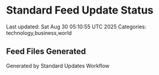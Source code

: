 # Standard Feed Update Status
Last updated: Sat Aug 30 05:10:55 UTC 2025
Categories: technology,business,world

## Feed Files Generated

Generated by Standard Updates Workflow
